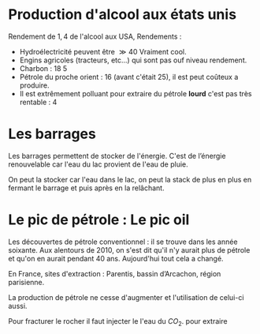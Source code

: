 # Production d'alcool aux états unis
Rendement de $1,4$ de l'alcool aux USA, 
Rendements : 
- Hydroélectricité peuvent être $\gg 40$ Vraiment cool. 
- Engins agricoles (tracteurs, etc...) qui sont pas ouf niveau rendement.
- Charbon : $18$ 5
- Pétrole du proche orient : $16$ (avant c'était $25$), il est peut coûteux a produire.
- Il est extrêmement polluant pour extraire du pétrole <b>lourd</b> c'est pas très rentable : $4$

# Les barrages
Les barrages permettent de stocker de l'énergie. 
C'est de l’énergie renouvelable car l'eau du lac provient de l'eau de pluie. 

On peut la stocker car l'eau dans le lac, on peut la stack de plus en plus en fermant le barrage et puis après en la relâchant.


# Le pic de pétrole : Le pic oil
Les découvertes de pétrole conventionnel : il se trouve dans les année soixante. Aux alentours de 2010, on s'est dit qu'il n'y aurait plus de pétrole et qu'on en aurait pendant 40 ans. 
Aujourd'hui tout cela a changé. 

En France, sites d'extraction : Parentis, bassin d’Arcachon, région parisienne. 

La production de pétrole ne cesse d'augmenter et l'utilisation de celui-ci aussi. 

Pour fracturer le rocher il faut injecter le l'eau du $CO_{2}$. pour extraire